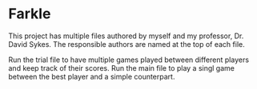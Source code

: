 # Farkle
This project has multiple files authored by myself and my professor, Dr. David Sykes. The responsible authors are named at the top of each file. 

Run the trial file to have multiple games played between different players and keep track of their scores. Run the main file to play a singl game between the best player and a simple counterpart.
